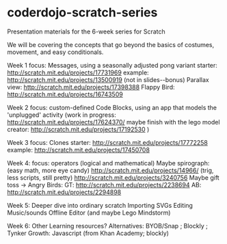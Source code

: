 coderdojo-scratch-series
========================

Presentation materials for the 6-week series for Scratch

We will be covering the concepts that go beyond the basics of costumes, movement, and easy conditionals.

Week 1 focus: Messages, using a seasonally adjusted pong variant
starter: http://scratch.mit.edu/projects/17731969
example: http://scratch.mit.edu/projects/13500919
(not in slides--bonus) 
Parallax view: http://scratch.mit.edu/projects/17398388
Flappy Bird: http://scratch.mit.edu/projects/16743509

Week 2 focus: custom-defined Code Blocks, using an app that models the 'unplugged' activity
(work in progress: http://scratch.mit.edu/projects/17624370/ 
maybe finish with the lego model creator: http://scratch.mit.edu/projects/17192530 )

Week 3 focus: Clones
starter: http://scratch.mit.edu/projects/17772258
example: http://scratch.mit.edu/projects/17450708

Week 4: focus: operators (logical and mathematical)
Maybe spirograph:
(easy math, more eye candy) http://scratch.mit.edu/projects/14966/
(trig, less scripts, still pretty) http://scratch.mit.edu/projects/3240756
Maybe gift toss -> Angry Birds: 
GT: http://scratch.mit.edu/projects/2238694
AB: http://scratch.mit.edu/projects/2294898

Week 5: Deeper dive into ordinary scratch
Importing SVGs
Editing Music/sounds
Offline Editor (and maybe Lego Mindstorm)

Week 6: 
Other Learning resources?
Alternatives: BYOB/Snap ; Blockly ; Tynker
Growth: Javascript (from Khan Academy; blockly)


